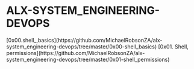 <h1>ALX-SYSTEM_ENGINEERING-DEVOPS</h1>
[0x00.shell_,basics](https://github.com/MichaelRobsonZA/alx-system_engineering-devops/tree/master/0x00-shell_basics)
[0x01. Shell, permissions](https://github.com/MichaelRobsonZA/alx-system_engineering-devops/tree/master/0x01-shell_permissions)
